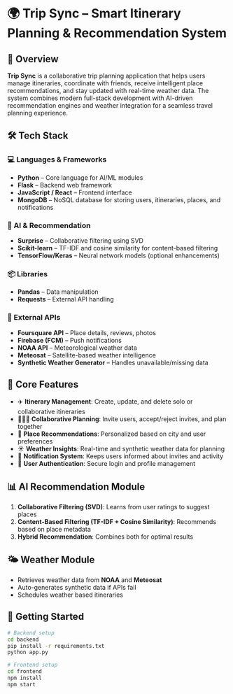 # 🌍 Trip Sync – Smart Itinerary Planning & Recommendation System

## 📖 Overview

**Trip Sync** is a collaborative trip planning application that helps users manage itineraries, coordinate with friends, receive intelligent place recommendations, and stay updated with real-time weather data. The system combines modern full-stack development with AI-driven recommendation engines and weather integration for a seamless travel planning experience.


## 🛠️ Tech Stack

### 💻 Languages & Frameworks

* **Python** – Core language for AI/ML modules
* **Flask** – Backend web framework
* **JavaScript / React** – Frontend interface
* **MongoDB** – NoSQL database for storing users, itineraries, places, and notifications

### 🧠 AI & Recommendation

* **Surprise** – Collaborative filtering using SVD
* **Scikit-learn** – TF-IDF and cosine similarity for content-based filtering
* **TensorFlow/Keras** – Neural network models (optional enhancements)

### 📦 Libraries

* **Pandas** – Data manipulation
* **Requests** – External API handling

### 🔗 External APIs

* **Foursquare API** – Place details, reviews, photos
* **Firebase (FCM)** – Push notifications
* **NOAA API** – Meteorological weather data
* **Meteosat** – Satellite-based weather intelligence
* **Synthetic Weather Generator** – Handles unavailable/missing data

## 🧩 Core Features

* ✈️ **Itinerary Management**: Create, update, and delete solo or collaborative itineraries
* 🧑‍🤝‍🧑 **Collaborative Planning**: Invite users, accept/reject invites, and plan together
* 📍 **Place Recommendations**: Personalized based on city and user preferences
* ☀️ **Weather Insights**: Real-time and synthetic weather data for planning
* 🔔 **Notification System**: Keeps users informed about invites and activity
* 🔐 **User Authentication**: Secure login and profile management


## 📊 AI Recommendation Module

1. **Collaborative Filtering (SVD)**: Learns from user ratings to suggest places
2. **Content-Based Filtering (TF-IDF + Cosine Similarity)**: Recommends based on place metadata
3. **Hybrid Recommendation**: Combines both for optimal results

## 🌤️ Weather Module

* Retrieves weather data from **NOAA** and **Meteosat**
* Auto-generates synthetic data if APIs fail
* Schedules weather based itineraries 

## 🚀 Getting Started

```bash
# Backend setup
cd backend
pip install -r requirements.txt
python app.py

# Frontend setup
cd frontend
npm install
npm start
```

